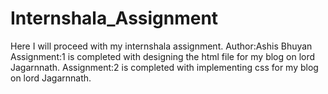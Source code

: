 # Internshala_Assignment
Here I will proceed with my internshala assignment.
Author:Ashis Bhuyan
Assignment:1 is completed with designing the html file for my blog on lord Jagarnnath. 
Assignment:2 is completed with implementing css for my blog on lord Jagarnnath.